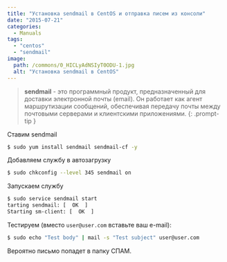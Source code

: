 ```yaml
---
title: "Установка sendmail в CentOS и отправка писем из консоли"
date: "2015-07-21"
categories: 
  - Manuals
tags: 
  - "centos"
  - "sendmail"
image:
  path: /commons/0_HICLyAdNSIyT0ODU-1.jpg
  alt: "Установка sendmail в CentOS"
---
```


> **sendmail** - это программный продукт, предназначенный для доставки электронной почты (email). Он работает как агент маршрутизации сообщений, обеспечивая передачу почты между почтовыми серверами и клиентскими приложениями.
{: .prompt-tip }

Ставим sendmail

```sh
$ sudo yum install sendmail sendmail-cf -y
```

Добавляем службу в автозагрузку

```sh
$ sudo chkconfig --level 345 sendmail on
```

Запускаем службу

```sh
$ sudo service sendmail start
tarting sendmail: [  OK  ]
Starting sm-client: [  OK  ]
```

Тестируем (вместо `user@user.com` вставьте ваш e-mail):

```sh
$ sudo echo "Test body" | mail -s "Test subject" user@user.com
```

Вероятно письмо попадет в папку СПАМ.
